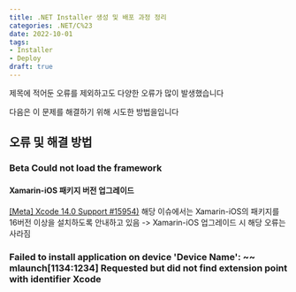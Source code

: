 ```yaml
---
title: .NET Installer 생성 및 배포 과정 정리
categories: .NET/C%23
date: 2022-10-01
tags:
- Installer
- Deploy
draft: true
---
```


제목에 적어둔 오류를 제외하고도 다양한 오류가 많이 발생했습니다

다음은 이 문제를 해결하기 위해 시도한 방법을입니다

## 오류 및 해결 방법
### Beta Could not load the framework
#### Xamarin-iOS 패키지 버전 업그레이드
[[Meta] Xcode 14.0 Support #15954)](https://github.com/xamarin/xamarin-macios/issues/15954)
해당 이슈에서는 Xamarin-iOS의 패키지를 16버전 이상을 설치하도록 안내하고 있음
-> Xamarin-iOS 업그레이드 시 해당 오류는 사라짐

### Failed to install application on device 'Device Name': ~~ mlaunch[1134:1234] Requested but did not find extension point with identifier Xcode